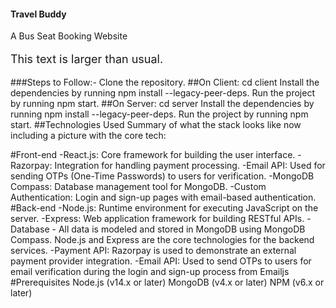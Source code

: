 #### Travel Buddy
A Bus Seat Booking Website
<p style="font-size:large;">This text is larger than usual.</p>
###Steps to Follow:-
Clone the repository.
##On Client:
cd client
Install the dependencies by running npm install --legacy-peer-deps.
Run the project by running npm start.
##On Server:
cd server
Install the dependencies by running npm install --legacy-peer-deps.
Run the project by running npm start.
##Technologies Used
Summary of what the stack looks like now including a picture with the core tech:

#Front-end 
-React.js: Core framework for building the user interface. 
-Razorpay: Integration for handling payment processing. 
-Email API: Used for sending OTPs (One-Time Passwords) to users for verification. 
-MongoDB Compass: Database management tool for MongoDB. 
-Custom Authentication: Login and sign-up pages with email-based authentication.
#Back-end 
-Node.js: Runtime environment for executing JavaScript on the server. 
-Express: Web application framework for building RESTful APIs.
-Database - All data is modeled and stored in MongoDB using MongoDB Compass. Node.js and Express are the core technologies for the backend services.
-Payment API: Razorpay is used to demonstrate an external payment provider integration. 
-Email API: Used to send OTPs to users for email verification during the login and sign-up process from Emailjs
#Prerequisites
Node.js (v14.x or later)
MongoDB (v4.x or later)
NPM (v6.x or later)
